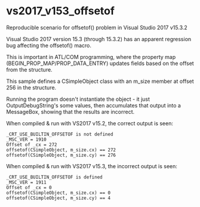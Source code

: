 # vs2017_v153_offsetof
Reproducible scenario for offsetof() problem in Visual Studio 2017 v15.3.2

Visual Studio 2017 version 15.3 (through 15.3.2) has an apparent regression bug affecting the offsetof() macro.

This is important in ATL/COM programming, where the property map (BEGIN_PROP_MAP/PROP_DATA_ENTRY) updates fields based on the offset from the structure.

This sample defines a CSimpleObject class with an m_size member at offset 256 in the structure.

Running the program doesn't instantiate the object - it just OutputDebugString's some values, then accumulates that output into a MessageBox, showing that the results are incorrect.

When compiled & run with VS2017 v15.2, the correct output is seen:
````
_CRT_USE_BUILTIN_OFFSETOF is not defined
_MSC_VER = 1910
Offset of _cx = 272
offsetof(CSimpleObject, m_size.cx) == 272
offsetof(CSimpleObject, m_size.cy) == 276
````

When compiled & run with VS2017 v15.3, the incorrect output is seen:
````
_CRT_USE_BUILTIN_OFFSETOF is defined
_MSC_VER = 1911
Offset of _cx = 0
offsetof(CSimpleObject, m_size.cx) == 0
offsetof(CSimpleObject, m_size.cy) == 4
````
